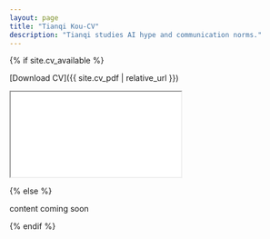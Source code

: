 ```yaml
---
layout: page
title: "Tianqi Kou-CV"
description: "Tianqi studies AI hype and communication norms."
---
```


<div class="cv-page" markdown="1">
{% if site.cv_available %}

[Download CV]({{ site.cv_pdf | relative_url }})

<div class="cv-container desktop-only">
  <iframe src="{{ site.cv_pdf | relative_url }}#page=1&zoom=page-fit" title="Tianqi Kou CV" loading="lazy"></iframe>
  </div>

<div class="cv-container mobile-only">
  <canvas id="cv-canvas" aria-label="CV preview page 1"></canvas>
</div>

<!-- Load PDF.js from CDN for mobile canvas rendering; if it fails we'll fall back to an iframe -->
<script src="https://cdnjs.cloudflare.com/ajax/libs/pdf.js/2.16.105/pdf.min.js" integrity="sha512-4VvZg0I2jm7pnFKbH9ZsNGyYmpm0Xr3m3u3lCPZ3H1b9o6z1CNPuX6sF1ahKN6M3WJrQrsXO1HQa7h7oZ7q3/Q==" crossorigin="anonymous" referrerpolicy="no-referrer"></script>
<script>
  (function() {
    const pdfUrl = '{{ site.cv_pdf | absolute_url | uri_escape }}';
    const canvas = document.getElementById('cv-canvas');
    const getAvailableHeight = () => {
      const container = canvas ? canvas.parentElement : null;
      if (!container) return window.innerHeight;
      const rect = container.getBoundingClientRect();
      // Prefer visualViewport height on mobile browsers to account for dynamic toolbars
      const viewportH = (window.visualViewport && window.visualViewport.height) || window.innerHeight || document.documentElement.clientHeight || 600;
      // leave a small margin below the preview
      return Math.max(200, viewportH - rect.top - 16);
    };

    const mountFallbackIframe = () => {
      if (!canvas) return;
      const container = canvas.parentElement;
      if (!container) return;
      container.innerHTML = '';
      const iframe = document.createElement('iframe');
      iframe.src = pdfUrl + '#page=1';
      iframe.title = 'Tianqi Kou CV';
      iframe.loading = 'lazy';
      iframe.style.width = '100%';
      // Size the iframe to the letter aspect ratio so one whole page fits
      const containerWidth = container.clientWidth || window.innerWidth;
      const aspectHeight = containerWidth * (11 / 8.5);
      const desiredHeight = Math.min(getAvailableHeight(), aspectHeight);
      iframe.style.height = Math.ceil(desiredHeight) + 'px';
      iframe.style.aspectRatio = '8.5 / 11';
      iframe.style.maxHeight = Math.ceil(getAvailableHeight()) + 'px';
      iframe.style.border = 'none';
      container.appendChild(iframe);
    };

    if (!canvas) return;
    const ensurePdfJsThen = (cb) => {
      if (window['pdfjsLib']) { cb(); return; }
      const start = Date.now();
      const maxWaitMs = 10000; // wait longer on mobile networks before falling back
      const interval = setInterval(() => {
        if (window['pdfjsLib']) { clearInterval(interval); cb(); }
        else if (Date.now() - start > maxWaitMs) { clearInterval(interval); mountFallbackIframe(); }
      }, 50);
      window.addEventListener('load', () => {
        if (window['pdfjsLib']) { clearInterval(interval); cb(); }
      });
    };

    const setupWorker = () => {
      try {
        pdfjsLib.GlobalWorkerOptions.workerSrc = 'https://cdnjs.cloudflare.com/ajax/libs/pdf.js/2.16.105/pdf.worker.min.js';
      } catch (e) { /* no-op if pdfjsLib missing */ }
    };

    const renderPage = async () => {
      try {
        const containerEl = canvas.parentElement;
        const containerWidth = containerEl.clientWidth;
        const maxHeight = getAvailableHeight();
        const pdf = await pdfjsLib.getDocument(pdfUrl).promise;
        const page = await pdf.getPage(1);
        const viewport = page.getViewport({ scale: 1 });
        // Fit-to-screen: respect both width and available height
        const scaleW = containerWidth / viewport.width;
        const scaleH = maxHeight / viewport.height;
        const scale = Math.min(scaleW, scaleH);
        const scaled = page.getViewport({ scale });
        const context = canvas.getContext('2d');
        // Render at device pixel ratio to avoid blurry text and layout mismatch on iOS
        const dpr = window.devicePixelRatio || 1;
        canvas.style.width = Math.floor(scaled.width) + 'px';
        canvas.style.height = Math.floor(scaled.height) + 'px';
        canvas.width = Math.floor(scaled.width * dpr);
        canvas.height = Math.floor(scaled.height * dpr);
        // Ensure container height matches the rendered page to avoid internal scrollbars
        containerEl.style.height = Math.floor(scaled.height) + 'px';
        containerEl.style.maxWidth = '100%';
        await page.render({ canvasContext: context, viewport: scaled, transform: dpr !== 1 ? [dpr, 0, 0, dpr, 0, 0] : null }).promise;
      } catch (e) {
        console.error('Failed to render CV preview', e);
        // Fallback to iframe if rendering fails for any reason
        mountFallbackIframe();
      }
    };

    // Render once PDF.js is ready and on resize/orientation changes
    const kickOff = () => { setupWorker(); renderPage(); };
    if (document.readyState === 'complete' || document.readyState === 'interactive') {
      ensurePdfJsThen(kickOff);
    } else {
      document.addEventListener('DOMContentLoaded', () => ensurePdfJsThen(kickOff));
    }
    window.addEventListener('resize', () => { requestAnimationFrame(renderPage); });
    window.addEventListener('orientationchange', () => { setTimeout(renderPage, 150); });
  })();
</script>

{% else %}

content coming soon

{% endif %}
</div>


